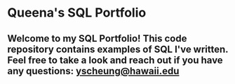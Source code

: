 # Queena's SQL Portfolio

## Welcome to my SQL Portfolio! This code repository contains examples of SQL I've written. Feel free to take a look and reach out if you have any questions: yscheung@hawaii.edu

